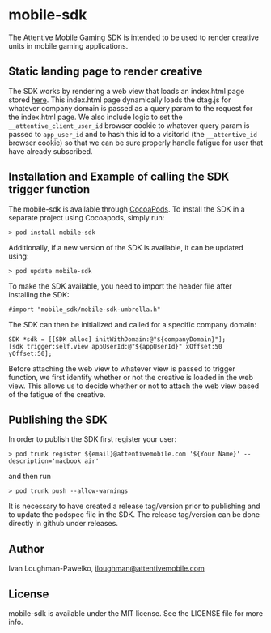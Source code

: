 # mobile-sdk

The Attentive Mobile Gaming SDK is intended to be used to render creative units in mobile gaming applications.

## Static landing page to render creative

The SDK works by rendering a web view that loads an index.html page stored [here](https://s3.console.aws.amazon.com/s3/object/attn.tv?prefix=mobile-gaming%2Findex.html&region=us-east-1#). This index.html page dynamically loads the dtag.js for whatever company domain is passed as a query param to the request for the index.html page. We also include logic to set the `__attentive_client_user_id` browser cookie to whatever query param is passed to `app_user_id` and to hash this id to a visitorId (the `__attentive_id` browser cookie) so that we can be sure properly handle fatigue for user that have already subscribed.

## Installation and Example of calling the SDK trigger function

The mobile-sdk is available through [CocoaPods](https://cocoapods.org). To install the SDK in a separate project using Cocoapods, simply run:

```
> pod install mobile-sdk
```

Additionally, if a new version of the SDK is available, it can be updated using:

```
> pod update mobile-sdk
```

To make the SDK available, you need to import the header file after installing the SDK:

```
#import "mobile_sdk/mobile-sdk-umbrella.h"
```

The SDK can then be initialized and called for a specific company domain:

```
SDK *sdk = [[SDK alloc] initWithDomain:@"${companyDomain}"];
[sdk trigger:self.view appUserId:@"${appUserId}" xOffset:50 yOffset:50];
```

Before attaching the web view to whatever view is passed to trigger function, we first identify whether or not the creative is loaded in the web view. This allows us to decide whether or not to attach the web view based of the fatigue of the creative.

## Publishing the SDK 

In order to publish the SDK first register your user:

```
> pod trunk register ${email}@attentivemobile.com '${Your Name}' --description='macbook air'
```

and then run

```
> pod trunk push --allow-warnings
```

It is necessary to have created a release tag/version prior to publishing and to update the podspec file in the SDK. The release tag/version can be done directly in github under releases. 

## Author

Ivan Loughman-Pawelko, iloughman@attentivemobile.com

## License

mobile-sdk is available under the MIT license. See the LICENSE file for more info.


